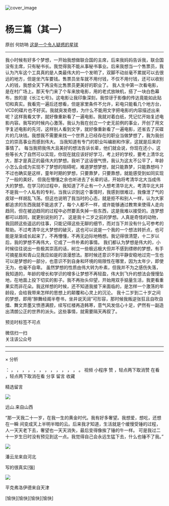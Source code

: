![cover_image](https://mmbiz.qpic.cn/mmbiz_jpg/UF0iaTnc0u75y4XbcdnfP4KiblibSGPufuLEPTNMYXaSDO1JiaVRLJeyYzsLs9VSQUUViaX2Cxia5ibhJVkzHyVB81Bmw/0?wx_fmt=jpeg)

#  杨三篇（其一）

原创  何妨呐  [ 这是一个令人疑惑的星球 ](javascript:void\(0\);)

__ _ _ _ _

我小时候有好多个梦想，一开始我想做联合国的主席，后来我妈妈告诉我，联合国没有主席，只有秘书长。我觉得我不能从事秘书事业。后来我想当一个售票员，我认为汽车这个工具真的是人类最伟大的一个发明了，双脚不动丝毫不累就可以去很远的地方，但是坐汽车要钱。售票员坐车就不用付钱，不仅不用付钱，还可以收别人的钱，我想全天下再没有比售票员更美好的职业了。
我人生中第一次看电影，是在村广场上。那天专门来了个车来放电影，用的老式放映机，搭了一块白色幕布，放的是《长江七号》。这电影让我印象深刻，我惊讶于影像的传达竟能如此贴切和真实。我看完一遍后还想看，但是家里条件不允许，彩电只能看几个地方台，VCD的碟片也不好买。我就突发奇想，为什么不能用文字把电影的内容描述出来呢？这样我看文字，就好像重新看了一遍电影。我就对着白纸，凭记忆开始复述电影内容。我写的时候内心激荡，我认为我在创立一个史无前例的事业，开创了用文字复述电影的先河，这样别人看到文字，就好像重新看了一遍电影，还省去了买碟片的几块钱。我想我不需要来找一个世界上已经存在的职业当做梦想了，我为我创立的崇高事业而感到伟大。
当我知道有专门的职业叫编剧和作家，这就是后来的事情了。
每当我把我伟大且美好的想法告诉长辈，他们就会说，你现在还小，这些等长大了自然可以实现，你现在就应该好好学习，考上好的学校，要考上清华北大，那才是真正的最伟大的梦想。我听了这话很气愤，我认为这太不公平了，年龄小怎么会成为实现不了梦想的阻碍呢，难道梦想梦想，就只能靠梦，只能靠想吗？不过也确实是这样，童年时期的梦想，只要靠梦，只要靠想，就能感受到如同实现了一般的美好。
但我在懵懂之余也听进去了长辈的话，开始将考清华北大当成伟大的梦想。在学习的过程中，我知道了不止有一个人想考清华北大，考清华北大并不是我一个人私有的专利，当我认识到这个事情时，我感到很难过，我像泄了气的皮球一样胡乱飞荡。但这也说明了我当时的心态，就是拒不和别人一样，认为大家都追求的东西我就不能追求了，每个人都不一样，或许能够通过教育来使得人走向趋同，但在被迫趋同的过程中必然要丢失掉一些东西，这是我难以接受的。连梦想都可以趋同，就更别说别的了。
这是我十二岁之前的梦想。人真是奇怪的动物，我回顾这些遥远的往事，只能记得这些无聊的细节，而对当下并没有什么可参考的帮助。不过考清华北大梦想的破灭，这也可以说是一个我的一个想法转折点，也可能是渐渐成长起来了，不再懵懂，不再无边际地畅想。我记得很清楚，十二岁以后，我的梦想不再伟大，它成了一件朴素的事情。
我们都认为梦想是伟大的，小时候往往说出一些极其崇高的话，树立一些极远极大但并不感到缥缈的梦想，有手可摘星辰和青山见我应如是的浪漫想法。那时候还意识不到平静安稳地过完一生也可以是梦想的一部分，也意识不到自身和环境的局限性在哪里，因为太年少，即使无为，也毫不自卑。
虽然梦想的性质由伟大转为朴素，但我并不为之感伤失落，我知道的，年龄的增长和学识的增多让梦想不再轻盈，伟大到飞升的想法会慢慢坠地，在地面上投下切实的影子。我不再抬头仰望，开始用双手掂量生活，我更看重果实而非花朵。我这样想的时候，还不知道我接下来面临的，是怎样一个激荡的年龄段，会给我带来怎样的思想上的颠覆和心灵上的沉沦。
我十二岁到二十岁之间的梦想，即用“醉舞经阁半卷书，坐井说天阔”可形容，那时候我叛逆张狂且自吹自擂、舞文弄墨又愤懑满腔，续写红楼再造韩寒，意气风发信心十足，俨然有一副造出清朗公正的世界的派头。这些事情，就需要隔天再叙了。

  

预览时标签不可点

微信扫一扫  
关注该公众号





****



****



×  分析

：  ，  ，  ，  ，  ，  ，  ，  ，  ，  ，  ，  ，  。  视频  小程序  赞  ，轻点两下取消赞  在看  ，轻点两下取消在看
分享  留言  收藏

精选留言

![](http://wx.qlogo.cn/mmopen/O9pEic1aHxeY49F6YpynkfBFrUVYFjic2Xp8WqJcUeOCxN5l4ic9icY5ydDRHNstaFMsS59BXaHhSgr54Odv8xzGw2kvfxZic2icTXwBDwyABcK1h1zbrg0JvhrwkibnzRdXGRI/64)

远山.来自山西

“那一天我二十一岁，在我一生的黄金时代。我有好多奢望。我想爱，想吃，还想在一瞬
间变成天上半明半暗的云。后来我才知道，生活就是个缓慢受锤的过程，人一天天老下去，奢望也一天天消失，最后变得像挨了锤的牛一样。
可是我过二十一岁生日时没有预见到这一点。我觉得自己会永远生猛下去，什么也锤不了我。”

![](http://wx.qlogo.cn/mmopen/KHvxKg8z8EggC6NTW5CGOW4d1FrDyvYUgcbE7fRXQoPMHaGnh6YT4d27ZorUVJicFg0agG5MupkG4rCS3O93ibdW4vO8oKWhkKjykCzBOA0htu9a2CjmHU21NcMyxRgM26/64)

潘云龙来自河北

写的很真实[强]

![](http://wx.qlogo.cn/mmopen/n6tINRGwUZVvSR4sQrdAhr6DZ6fY5uepQgeyicFiadpux6hUaN9LvKmUHtsoEGLPYyoqB32nWia9LEvpTIFSQgGYFQOW334drHD/64)

平克弗洛伊德来自天津

[愉快][愉快][愉快][愉快]

